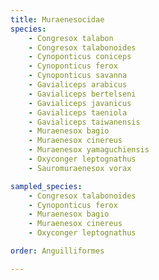 ```yaml
---
title: Muraenesocidae
species:
    - Congresox talabon
    - Congresox talabonoides
    - Cynoponticus coniceps
    - Cynoponticus ferox
    - Cynoponticus savanna
    - Gavialiceps arabicus
    - Gavialiceps bertelseni
    - Gavialiceps javanicus
    - Gavialiceps taeniola
    - Gavialiceps taiwanensis
    - Muraenesox bagio
    - Muraenesox cinereus
    - Muraenesox yamaguchiensis
    - Oxyconger leptognathus
    - Sauromuraenesox vorax

sampled_species:
    - Congresox talabonoides
    - Cynoponticus ferox
    - Muraenesox bagio
    - Muraenesox cinereus
    - Oxyconger leptognathus

order: Anguilliformes

---
```

